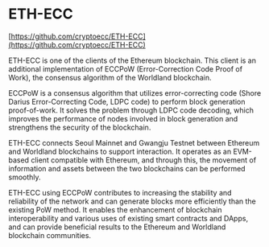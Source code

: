 # ETH-ECC

[https://github.com/cryptoecc/ETH-ECC](https://github.com/cryptoecc/ETH-ECC)



ETH-ECC is one of the clients of the Ethereum blockchain. This client is an additional implementation of ECCPoW (Error-Correction Code Proof of Work), the consensus algorithm of the Worldland blockchain.&#x20;

ECCPoW is a consensus algorithm that utilizes error-correcting code (Shore Darius Error-Correcting Code, LDPC code) to perform block generation proof-of-work. It solves the problem through LDPC code decoding, which improves the performance of nodes involved in block generation and strengthens the security of the blockchain.&#x20;

ETH-ECC connects Seoul Mainnet and Gwangju Testnet between Ethereum and Worldland blockchains to support interaction. It operates as an EVM-based client compatible with Ethereum, and through this, the movement of information and assets between the two blockchains can be performed smoothly.

&#x20;ETH-ECC using ECCPoW contributes to increasing the stability and reliability of the network and can generate blocks more efficiently than the existing PoW method. It enables the enhancement of blockchain interoperability and various uses of existing smart contracts and DApps, and can provide beneficial results to the Ethereum and Worldland blockchain communities.
